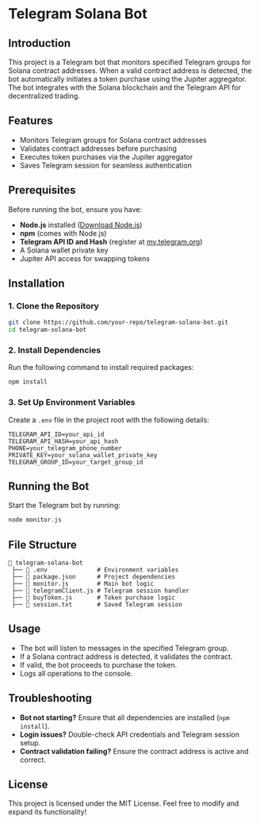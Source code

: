 # Telegram Solana Bot

## Introduction
This project is a Telegram bot that monitors specified Telegram groups for Solana contract addresses. When a valid contract address is detected, the bot automatically initiates a token purchase using the Jupiter aggregator. The bot integrates with the Solana blockchain and the Telegram API for decentralized trading.

## Features
- Monitors Telegram groups for Solana contract addresses
- Validates contract addresses before purchasing
- Executes token purchases via the Jupiter aggregator
- Saves Telegram session for seamless authentication

## Prerequisites
Before running the bot, ensure you have:
- **Node.js** installed ([Download Node.js](https://nodejs.org/))
- **npm** (comes with Node.js)
- **Telegram API ID and Hash** (register at [my.telegram.org](https://my.telegram.org/))
- A Solana wallet private key
- Jupiter API access for swapping tokens

## Installation

### 1. Clone the Repository
```sh
git clone https://github.com/your-repo/telegram-solana-bot.git
cd telegram-solana-bot
```

### 2. Install Dependencies
Run the following command to install required packages:
```sh
npm install
```

### 3. Set Up Environment Variables
Create a `.env` file in the project root with the following details:
```env
TELEGRAM_API_ID=your_api_id
TELEGRAM_API_HASH=your_api_hash
PHONE=your_telegram_phone_number
PRIVATE_KEY=your_solana_wallet_private_key
TELEGRAM_GROUP_ID=your_target_group_id
```

## Running the Bot
Start the Telegram bot by running:
```sh
node monitor.js
```

## File Structure
```
📂 telegram-solana-bot
 ├── 📄 .env              # Environment variables
 ├── 📄 package.json      # Project dependencies
 ├── 📄 monitor.js        # Main bot logic
 ├── 📄 telegramClient.js # Telegram session handler
 ├── 📄 buyToken.js       # Token purchase logic
 ├── 📄 session.txt       # Saved Telegram session
```

## Usage
- The bot will listen to messages in the specified Telegram group.
- If a Solana contract address is detected, it validates the contract.
- If valid, the bot proceeds to purchase the token.
- Logs all operations to the console.

## Troubleshooting
- **Bot not starting?** Ensure that all dependencies are installed (`npm install`).
- **Login issues?** Double-check API credentials and Telegram session setup.
- **Contract validation failing?** Ensure the contract address is active and correct.

## License
This project is licensed under the MIT License. Feel free to modify and expand its functionality!